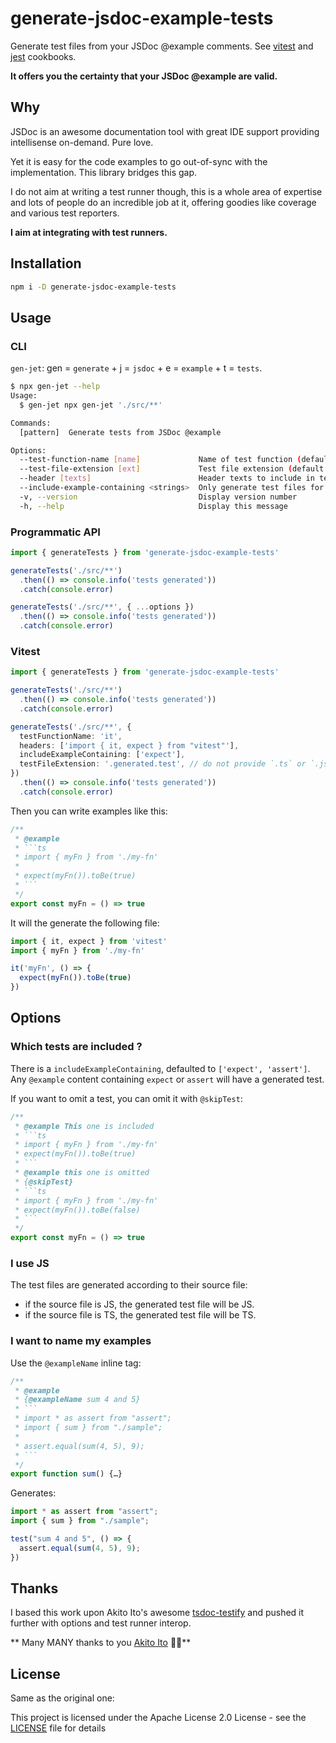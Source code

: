 # generate-jsdoc-example-tests

Generate test files from your JSDoc @example comments. See [vitest](#vitest) and [jest](#jest) cookbooks.

**It offers you the certainty that your JSDoc @example are valid.**

## Why

JSDoc is an awesome documentation tool with great IDE support providing intellisense on-demand. Pure love.

Yet it is easy for the code examples to go out-of-sync with the implementation. This library bridges this gap.

I do not aim at writing a test runner though, this is a whole area of expertise and lots of people do an incredible job at it, offering goodies like coverage and various test reporters.

**I aim at integrating with test runners.**

## Installation

```sh
npm i -D generate-jsdoc-example-tests
```

## Usage

### CLI

`gen-jet`: gen = `generate` + j = `jsdoc` + e = `example` + t = `tests`.

```sh
$ npx gen-jet --help
Usage:
  $ gen-jet npx gen-jet './src/**'

Commands:
  [pattern]  Generate tests from JSDoc @example

Options:
  --test-function-name [name]             Name of test function (default: "test") (default: test)
  --test-file-extension [ext]             Test file extension (default: ".example.test") (default: .example.test)
  --header [texts]                        Header texts to include in test files, ie: --header 'import { test } from "vitest"' --header 'import …' (default: )
  --include-example-containing <strings>  Only generate test files for examples including one of the given strings (default: assert,expect)
  -v, --version                           Display version number 
  -h, --help                              Display this message 
```

### Programmatic API

```ts
import { generateTests } from 'generate-jsdoc-example-tests'

generateTests('./src/**')
  .then(() => console.info('tests generated'))
  .catch(console.error)

generateTests('./src/**', { ...options })
  .then(() => console.info('tests generated'))
  .catch(console.error)

```

### Vitest

```ts
import { generateTests } from 'generate-jsdoc-example-tests'

generateTests('./src/**')
  .then(() => console.info('tests generated'))
  .catch(console.error)

generateTests('./src/**', {
  testFunctionName: 'it',
  headers: ['import { it, expect } from "vitest"'],
  includeExampleContaining: ['expect'],
  testFileExtension: '.generated.test', // do not provide `.ts` or `.js`
})
  .then(() => console.info('tests generated'))
  .catch(console.error)
```

Then you can write examples like this:
```ts
/**
 * @example
 * ```ts
 * import { myFn } from './my-fn'
 * 
 * expect(myFn()).toBe(true)
 * ```
 */ 
export const myFn = () => true
```

It will the generate the following file:

```ts
import { it, expect } from 'vitest'
import { myFn } from './my-fn'

it('myFn', () => {
  expect(myFn()).toBe(true)
})
```

## Options

### Which tests are included ?

There is a `includeExampleContaining`, defaulted to `['expect', 'assert']`.
Any `@example` content containing `expect` or `assert` will have a generated test.

If you want to omit a test, you can omit it with `@skipTest`:
```ts
/**
 * @example This one is included
 * ```ts
 * import { myFn } from './my-fn'
 * expect(myFn()).toBe(true)
 * ```
 * @example this one is omitted
 * {@skipTest}
 * ```ts
 * import { myFn } from './my-fn'
 * expect(myFn()).toBe(false)
 * ```
 */
export const myFn = () => true
```

### I use JS

The test files are generated according to their source file:
- if the source file is JS, the generated test file will be JS.
- if the source file is TS, the generated test file will be TS.

### I want to name my examples

Use the `@exampleName` inline tag:

```ts
/**
 * @example
 * {@exampleName sum 4 and 5}
 * ```
 * import * as assert from "assert";
 * import { sum } from "./sample";
 *
 * assert.equal(sum(4, 5), 9);
 * ```
 */
export function sum() {…}
```

Generates:

```ts
import * as assert from "assert";
import { sum } from "./sample";

test("sum 4 and 5", () => {
  assert.equal(sum(4, 5), 9);
})
```

## Thanks

I based this work upon Akito Ito's awesome [tsdoc-testify](https://github.com/akito0107/tsdoc-testify) and pushed it further with options and test runner interop.

** Many MANY thanks to you [Akito Ito](https://github.com/akito0107) 🙏🙏**

## License

Same as the original one:

This project is licensed under the Apache License 2.0 License - see the [LICENSE](LICENSE) file for details
